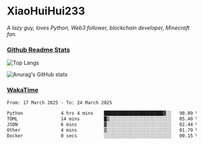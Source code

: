 # XiaoHuiHui233

*A lazy guy, loves Python, Web3 follower, blockchain developer, Minecraft fan.*

### [Github Readme Stats](https://github.com/anuraghazra/github-readme-stats)

![Top Langs](https://github-readme-stats.vercel.app/api/top-langs/?username=XiaoHuiHui233&layout=compact&theme=github_dark)

![Anurag's GitHub stats](https://github-readme-stats.vercel.app/api?username=XiaoHuiHui233&show_icons=true&theme=github_dark)

### [WakaTime](https://wakatime.com)

<!--START_SECTION:waka-->

```txt
From: 17 March 2025 - To: 24 March 2025

Python              4 hrs 4 mins    ██████████████████████▓░░   90.09 %
TOML                14 mins         █▒░░░░░░░░░░░░░░░░░░░░░░░   05.40 %
JSON                6 mins          ▓░░░░░░░░░░░░░░░░░░░░░░░░   02.44 %
Other               4 mins          ▒░░░░░░░░░░░░░░░░░░░░░░░░   01.79 %
Docker              0 secs          ░░░░░░░░░░░░░░░░░░░░░░░░░   00.15 %
```

<!--END_SECTION:waka-->
